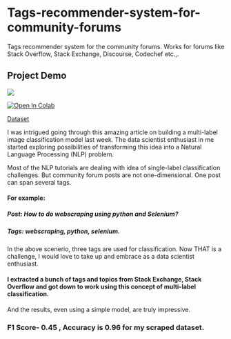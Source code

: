 # Tags-recommender-system-for-community-forums
Tags recommender system for the community forums. Works for forums like Stack Overflow, Stack Exchange, Discourse, Codechef etc.,.  
## Project Demo

<img src="./demo.gif">

[![Open In Colab](https://colab.research.google.com/assets/colab-badge.svg)](https://colab.research.google.com/github/sailikhithk/Tags-recommender-system-for-community-forums)

[Dataset](./webscraping_stack4.xlsx)

I was intrigued going through this amazing article on building a multi-label image classification model last week. The data scientist enthusiast in me started exploring possibilities of transforming this idea into a Natural Language Processing (NLP) problem.

Most of the NLP tutorials are dealing with idea of single-label classification challenges. But community forum posts are not one-dimensional. One post can span several tags. 

#### For example: 

##### Post: How to do webscraping using python and Selenium? 
##### Tags: webscraping, python, selenium.

In the above scenerio, three tags are used for classification. Now THAT is a challenge, I would love to take up and embrace as a data scientist enthusiast. 

#### I extracted a bunch of tags and topics from Stack Exchange, Stack Overflow and got down to work using this concept of multi-label classification. 

And the results, even using a simple model, are truly impressive.

### F1 Score- 0.45 , Accuracy is 0.96 for my scraped dataset. 


